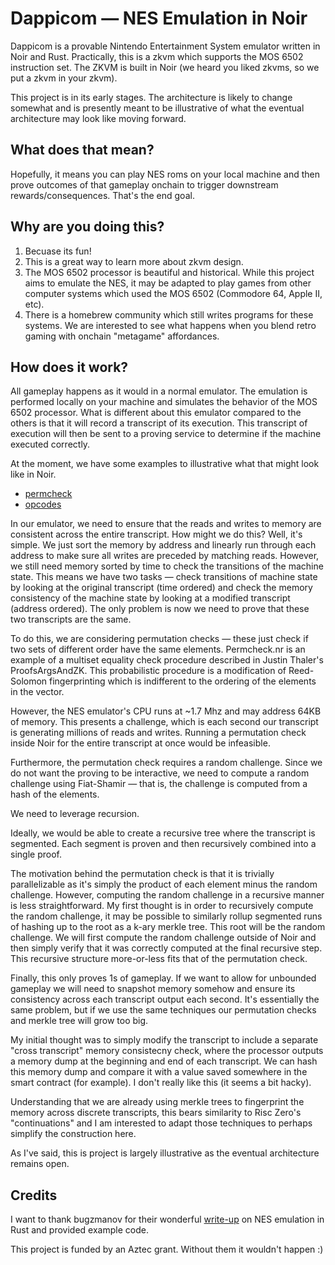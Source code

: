 # Dappicom — NES Emulation in Noir

Dappicom is a provable Nintendo Entertainment System emulator written in Noir and Rust. Practically, this is a zkvm which supports the MOS 6502 instruction set. The ZKVM is built in Noir (we heard you liked zkvms, so we put a zkvm in your zkvm).

This project is in its early stages. The architecture is likely to change somewhat and is presently meant to be illustrative of what the eventual architecture may look like moving forward.

## What does that mean?
Hopefully, it means you can play NES roms on your local machine and then prove outcomes of that gameplay onchain to trigger downstream rewards/consequences. That's the end goal.

##  Why are you doing this?
1. Becuase its fun! 
2. This is a great way to learn more about zkvm design.
3. The MOS 6502 processor is beautiful and historical. While this project aims to emulate the NES, it may be adapted to play games from other computer systems which used the MOS 6502 (Commodore 64, Apple II, etc). 
4. There is a homebrew community which still writes programs for these systems. We are interested to see what happens when you blend retro gaming with onchain "metagame" affordances. 


## How does it work?

All gameplay happens as it would in a normal emulator. The emulation is performed locally on your machine and simulates the behavior of the MOS 6502 processor. What is different about this emulator compared to the others is that it will record a transcript of its execution. This transcript of execution will then be sent to a proving service to determine if the machine executed correctly.

At the moment, we have some examples to illustrative what that might look like in Noir.

- [permcheck](circuits/cpu/src/permcheck.nr)
- [opcodes](circuits/opcodes/src)

In our emulator, we need to ensure that the reads and writes to memory are consistent across the entire transcript. How might we do this? Well, it's simple. We just sort the memory by address and linearly run through each address to make sure all writes are preceded by matching reads. However, we still need memory sorted by time to check the transitions of the machine state. This means we have two tasks — check transitions of machine state by looking at the original transcript (time ordered) and check the memory consistency of the machine state by looking at a modified transcript (address ordered). The only problem is now we need to prove that these two transcripts are the same.

To do this, we are considering permutation checks — these just check if two sets of different order have the same elements. Permcheck.nr is an example of a multiset equality check procedure described in Justin Thaler's ProofsArgsAndZK. This probabilistic procedure is a modification of Reed-Solomon fingerprinting which is indifferent to the ordering of the elements in the vector. 

However, the NES emulator's CPU runs at ~1.7 Mhz and may address 64KB of memory. This presents a challenge, which is each second our transcript is generating millions of reads and writes. Running a permutation check inside Noir for the entire transcript at once would be infeasible.

Furthermore, the permutation check requires a random challenge. Since we do not want the proving to be interactive, we need to compute a random challenge using Fiat-Shamir — that is, the challenge is computed from a hash of the elements. 

We need to leverage recursion. 

Ideally, we would be able to create a recursive tree where the transcript is segmented. Each segment is proven and then recursively combined into a single proof.

The motivation behind the permutation check is that it is trivially parallelizable as it's simply the product of each element minus the random challenge. However, computing the random challenge in a recursive manner is less straightforward. My first thought is in order to recursively compute the random challenge, it may be possible to similarly rollup segmented runs of hashing up to the root as a k-ary merkle tree. This root will be the random challenge. We will first compute the random challenge outside of Noir and then simply verify that it was correctly computed at the final recursive step. This recursive structure more-or-less fits that of the permutation check.

Finally, this only proves 1s of gameplay. If we want to allow for unbounded gameplay we will need to snapshot memory somehow and ensure its consistency across each transcript output each second. It's essentially the same problem, but if we use the same techniques our permutation checks and merkle tree will grow too big.

My initial thought was to simply modify the transcript to include a separate "cross transcript" memory consistecny check, where the processor outputs a memory dump at the beginning and end of each transcript. We can hash this memory dump and compare it with a value saved somewhere in the smart contract (for example). I don't really like this (it seems a bit hacky).

Understanding that we are already using merkle trees to fingerprint the memory across discrete transcripts, this bears similarity to Risc Zero's "continuations" and I am interested to adapt those techniques to perhaps simplify the construction here.

As I've said, this is project is largely illustrative as the eventual architecture remains open.

## Credits

I want to thank bugzmanov for their wonderful [write-up](https://bugzmanov.github.io/nes_ebook/index.html) on NES emulation in Rust and provided example code. 

This project is funded by an Aztec grant. Without them it wouldn't happen :)